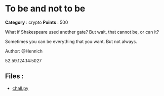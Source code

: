 # To be and not to be

**Category** : crypto
**Points** : 500

What if Shakespeare used another gate? But wait, that cannot be, or can it?
Sometimes you can be everything that you want. But not always.

Author: @Hennich

52.59.124.14:5027

## Files : 
 - [chall.py](./chall.py)


